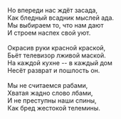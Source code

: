 Но впереди нас ждёт засада,<br />
Как бледный всадник мыслей ада.<br />
Мы выбираем то, что нам дают<br />
И строем наспех свой уют.<br />
<br />
Окрасив руки красной краской,<br />
Бьёт телевизор лживой маской.<br />
На каждой кухне -- в каждый дом<br />
Несёт разврат и пошлость он.<br />
<br />
Мы не считаемся рабами,<br />
Хватая жадно слово лбами,<br />
И не преступны наши спины,<br />
Как бред жестокой телемины.